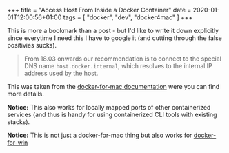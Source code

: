 +++
title = "Access Host From Inside a Docker Container"
date = 2020-01-01T12:00:56+01:00
tags = [ "docker", "dev", "docker4mac" ]
+++

This is more a bookmark than a post - but I'd like to write it down explicitly since everytime I need this I have to google it (and cutting through the false positivies sucks).

> From 18.03 onwards our recommendation is to connect to the special DNS name `host.docker.internal`, which resolves to the internal IP address used by the host.

This was taken from the [docker-for-mac documentation][docu] were you can find more details.

__Notice:__ This also works for locally mapped ports of other containerized services (and thus is handy for using containerized CLI tools with existing stacks). 

__Notice:__ This is not just a docker-for-mac thing but also works for [docker-for-win][docu-win]

[docu]:https://docs.docker.com/docker-for-mac/networking/#i-want-to-connect-from-a-container-to-a-service-on-the-host
[docu-win]:https://docs.docker.com/docker-for-windows/networking/#i-want-to-connect-from-a-container-to-a-service-on-the-host
